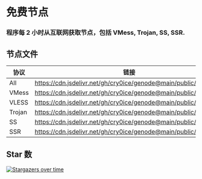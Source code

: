 # 免费节点

### 程序每 2 小时从互联网获取节点，包括 VMess, Trojan, SS, SSR.

## 节点文件

| 协议   | 链接                                                              |
|--------|-------------------------------------------------------------------|
| All    | https://cdn.jsdelivr.net/gh/cry0ice/genode@main/public/all.txt    |
| VMess  | https://cdn.jsdelivr.net/gh/cry0ice/genode@main/public/vmess.txt  |
| VLESS  | https://cdn.jsdelivr.net/gh/cry0ice/genode@main/public/trojan.txt |
| Trojan | https://cdn.jsdelivr.net/gh/cry0ice/genode@main/public/trojan.txt |
| SS     | https://cdn.jsdelivr.net/gh/cry0ice/genode@main/public/ss.txt     |
| SSR    | https://cdn.jsdelivr.net/gh/cry0ice/genode@main/public/ssr.txt    |

## Star 数

[![Stargazers over time](https://starchart.cc/cry0ice/genode.svg?variant=adaptive)](https://starchart.cc/cry0ice/genode)
